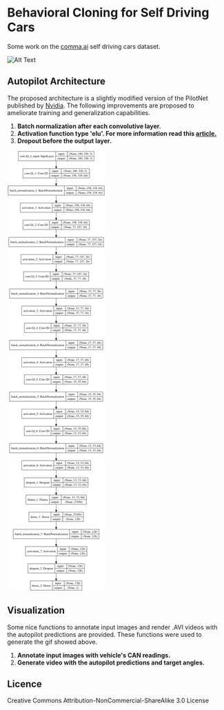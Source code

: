 # Behavioral Cloning for Self Driving Cars
Some work on the [comma.ai](https://comma.ai) self driving cars dataset. 


![Alt Text](https://github.com/nfsrules/SelfDriving/blob/master/images/sample_output.gif)



## Autopilot Architecture
The proposed architecture is a slightly modified version of the PilotNet published by [Nvidia](https://images.nvidia.com/content/tegra/automotive/images/2016/solutions/pdf/end-to-end-dl-using-px.pdf). The following improvements are proposed to ameliorate training and generalization capabilities.

1. <strong>Batch normalization after each convolutive layer.</strong>
2. <strong>Activation function type 'elu'. For more information read this [article.](http://image-net.org/challenges/posters/JKU_EN_RGB_Schwarz_poster.pdf) </strong>
3. <strong>Dropout before the output layer.</strong>

![alt text](https://github.com/nfsrules/SelfDriving/blob/master/images/model_inet_2.png)

## Visualization
Some nice functions to annotate input images and render .AVI videos with the autopilot predictions are provided. These functions were used to generate the gif showed above.

1. <strong>Annotate input images with vehicle's CAN readings.</strong>
2. <strong>Generate video with the autopilot predictions and target angles.</strong>


## Licence
Creative Commons Attribution-NonCommercial-ShareAlike 3.0 License
